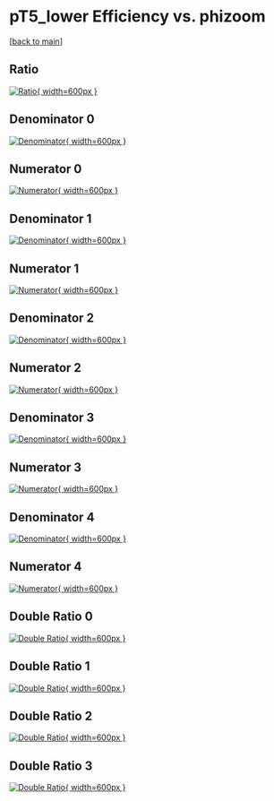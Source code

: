 # pT5_lower Efficiency vs. phizoom

[[back to main](./)]



## Ratio

[![Ratio](../mtv/var/pT5_lower_xtr_321_0_eff_phizoom.png){ width=600px }](../mtv/var/pT5_lower_xtr_321_0_eff_phizoom.pdf)

## Denominator 0

[![Denominator](../mtv/den/pT5_lower_xtr_321_0_eff_phizoom_den0.png){ width=600px }](../mtv/den/pT5_lower_xtr_321_0_eff_phizoom_den0.pdf)

## Numerator 0

[![Numerator](../mtv/num/pT5_lower_xtr_321_0_eff_phizoom_num0.png){ width=600px }](../mtv/num/pT5_lower_xtr_321_0_eff_phizoom_num0.pdf)

## Denominator 1

[![Denominator](../mtv/den/pT5_lower_xtr_321_0_eff_phizoom_den1.png){ width=600px }](../mtv/den/pT5_lower_xtr_321_0_eff_phizoom_den1.pdf)

## Numerator 1

[![Numerator](../mtv/num/pT5_lower_xtr_321_0_eff_phizoom_num1.png){ width=600px }](../mtv/num/pT5_lower_xtr_321_0_eff_phizoom_num1.pdf)

## Denominator 2

[![Denominator](../mtv/den/pT5_lower_xtr_321_0_eff_phizoom_den2.png){ width=600px }](../mtv/den/pT5_lower_xtr_321_0_eff_phizoom_den2.pdf)

## Numerator 2

[![Numerator](../mtv/num/pT5_lower_xtr_321_0_eff_phizoom_num2.png){ width=600px }](../mtv/num/pT5_lower_xtr_321_0_eff_phizoom_num2.pdf)

## Denominator 3

[![Denominator](../mtv/den/pT5_lower_xtr_321_0_eff_phizoom_den3.png){ width=600px }](../mtv/den/pT5_lower_xtr_321_0_eff_phizoom_den3.pdf)

## Numerator 3

[![Numerator](../mtv/num/pT5_lower_xtr_321_0_eff_phizoom_num3.png){ width=600px }](../mtv/num/pT5_lower_xtr_321_0_eff_phizoom_num3.pdf)

## Denominator 4

[![Denominator](../mtv/den/pT5_lower_xtr_321_0_eff_phizoom_den4.png){ width=600px }](../mtv/den/pT5_lower_xtr_321_0_eff_phizoom_den4.pdf)

## Numerator 4

[![Numerator](../mtv/num/pT5_lower_xtr_321_0_eff_phizoom_num4.png){ width=600px }](../mtv/num/pT5_lower_xtr_321_0_eff_phizoom_num4.pdf)

## Double Ratio 0

[![Double Ratio](../mtv/ratio/pT5_lower_xtr_321_0_eff_phizoom_ratio0.png){ width=600px }](../mtv/ratio/pT5_lower_xtr_321_0_eff_phizoom_ratio0.pdf)

## Double Ratio 1

[![Double Ratio](../mtv/ratio/pT5_lower_xtr_321_0_eff_phizoom_ratio1.png){ width=600px }](../mtv/ratio/pT5_lower_xtr_321_0_eff_phizoom_ratio1.pdf)

## Double Ratio 2

[![Double Ratio](../mtv/ratio/pT5_lower_xtr_321_0_eff_phizoom_ratio2.png){ width=600px }](../mtv/ratio/pT5_lower_xtr_321_0_eff_phizoom_ratio2.pdf)

## Double Ratio 3

[![Double Ratio](../mtv/ratio/pT5_lower_xtr_321_0_eff_phizoom_ratio3.png){ width=600px }](../mtv/ratio/pT5_lower_xtr_321_0_eff_phizoom_ratio3.pdf)

